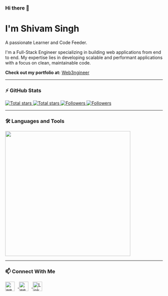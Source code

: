 ### Hi there 👋  
<h1> I'm Shivam Singh</h1>  
<!-- <p align="left">Hey, Myself Shivam Singh,<br/>   -->
  A passionate Learner and Code Feeder.  
</p>  

<p align="left">  
  I'm a Full-Stack Engineer specializing in building web applications from end to end. My expertise lies in developing scalable and performant applications with a focus on clean, maintainable code. 
</p>  

<p align="left">  
  <strong>Check out my portfolio at:</strong> <a href="https://web3ngineer.in">Web3ngineer</a>  
</p>  

---

### ⚡ GitHub Stats  
<p align="left">   
  <a href="https://github.com/web3ngineer?tab=repositories&sort=stargazers#gh-light-mode-only">  
    <img alt="Total stars" title="Total stars on GitHub" src="https://custom-icon-badges.demolab.com/github/stars/web3ngineer?color=3ea97d&style=for-the-badge&labelColor=40b682&logo=star#gh-light-mode-only"/>
  </a>  
   
  <a href="https://github.com/web3ngineer?tab=repositories&sort=stargazers#gh-dark-mode-only">  
    <img alt="Total stars" title="Total stars on GitHub" src="https://custom-icon-badges.demolab.com/github/stars/web3ngineer?color=655489&style=for-the-badge&labelColor=c691e9&logo=star#gh-dark-mode-only"/>
  </a>  
   
  <a href="https://github.com/web3ngineer?tab=followers#gh-light-mode-only">  
    <img alt="Followers" title="Follow me on GitHub" src="https://custom-icon-badges.demolab.com/github/followers/web3ngineer?color=2c4954&labelColor=2c3e50&style=for-the-badge&logo=person-add&label=Follow&logoColor=white#gh-light-mode-only"/>
  </a>  
     
  <a href="https://github.com/web3ngineer?tab=followers#gh-dark-mode-only">  
    <img alt="Followers" title="Follow me on GitHub" src="https://custom-icon-badges.demolab.com/github/followers/web3ngineer?color=dacc84&labelColor=f9e692&style=for-the-badge&logo=person-add&label=Follow&logoColor=white#gh-dark-mode-only"/>
  </a>  
</p>  

---

### 🛠️ Languages and Tools  
<p align="left">  
  <img width="400px" src="https://skillicons.dev/icons?i=js,ts,python,react,redux,tailwind,nodejs,express,mongo,mysql,html,css,appwrite,git,github,vscode,postman,linux&perline=10" />  
</p>  

---

### 📫 Connect With Me  
<p align="left">  
  <a href="https://x.com/web3ngineer" target="_blank">
    <img align="center" width="30px" style="padding-right:10px;" src="https://skillicons.dev/icons?i=twitter" alt="web3ngineer" />
  </a>  
  <a href="https://instagram.com/web3ngineer" target="_blank">
    <img align="center" width="30px" style="padding-right:10px" src="https://skillicons.dev/icons?i=instagram" alt="web3ngineer" />
  </a>  
  <a href="https://www.linkedin.com/in/web3ngineer/" target="_blank">
    <img align="center" alt="LinkedIn" width="30px" style="padding-right:10px;" src="https://skillicons.dev/icons?i=linkedin" />
  </a>  
</p>  
